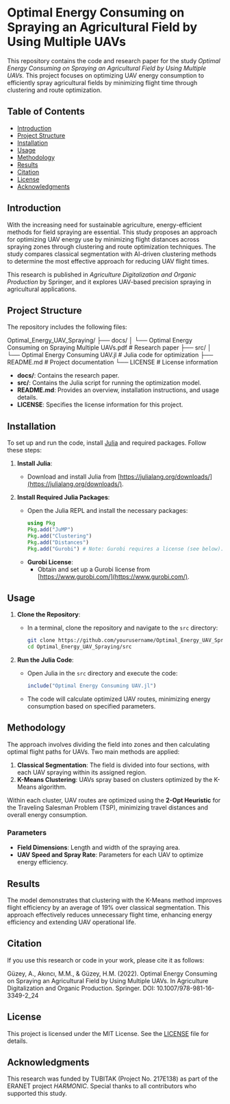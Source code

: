 # Optimal Energy Consuming on Spraying an Agricultural Field by Using Multiple UAVs

This repository contains the code and research paper for the study *Optimal Energy Consuming on Spraying an Agricultural Field by Using Multiple UAVs.* This project focuses on optimizing UAV energy consumption to efficiently spray agricultural fields by minimizing flight time through clustering and route optimization.

## Table of Contents

- [Introduction](#introduction)
- [Project Structure](#project-structure)
- [Installation](#installation)
- [Usage](#usage)
- [Methodology](#methodology)
- [Results](#results)
- [Citation](#citation)
- [License](#license)
- [Acknowledgments](#acknowledgments)

## Introduction

With the increasing need for sustainable agriculture, energy-efficient methods for field spraying are essential. This study proposes an approach for optimizing UAV energy use by minimizing flight distances across spraying zones through clustering and route optimization techniques. The study compares classical segmentation with AI-driven clustering methods to determine the most effective approach for reducing UAV flight times.

This research is published in *Agriculture Digitalization and Organic Production* by Springer, and it explores UAV-based precision spraying in agricultural applications.

## Project Structure

The repository includes the following files:

Optimal_Energy_UAV_Spraying/ ├── docs/ │ └── Optimal Energy Consuming on Spraying Multiple UAVs.pdf # Research paper ├── src/ │ └── Optimal Energy Consuming UAV.jl # Julia code for optimization ├── README.md # Project documentation └── LICENSE # License information


- **docs/**: Contains the research paper.
- **src/**: Contains the Julia script for running the optimization model.
- **README.md**: Provides an overview, installation instructions, and usage details.
- **LICENSE**: Specifies the license information for this project.

## Installation

To set up and run the code, install [Julia](https://julialang.org/) and required packages. Follow these steps:

1. **Install Julia**:
   - Download and install Julia from [https://julialang.org/downloads/](https://julialang.org/downloads/).

2. **Install Required Julia Packages**:
   - Open the Julia REPL and install the necessary packages:
     ```julia
     using Pkg
     Pkg.add("JuMP")
     Pkg.add("Clustering")
     Pkg.add("Distances")
     Pkg.add("Gurobi") # Note: Gurobi requires a license (see below).
     ```
   - **Gurobi License**:
     - Obtain and set up a Gurobi license from [https://www.gurobi.com/](https://www.gurobi.com/).

## Usage

1. **Clone the Repository**:
   - In a terminal, clone the repository and navigate to the `src` directory:
     ```bash
     git clone https://github.com/yourusername/Optimal_Energy_UAV_Spraying.git
     cd Optimal_Energy_UAV_Spraying/src
     ```

2. **Run the Julia Code**:
   - Open Julia in the `src` directory and execute the code:
     ```julia
     include("Optimal Energy Consuming UAV.jl")
     ```
   - The code will calculate optimized UAV routes, minimizing energy consumption based on specified parameters.

## Methodology

The approach involves dividing the field into zones and then calculating optimal flight paths for UAVs. Two main methods are applied:

1. **Classical Segmentation**: The field is divided into four sections, with each UAV spraying within its assigned region.
2. **K-Means Clustering**: UAVs spray based on clusters optimized by the K-Means algorithm.

Within each cluster, UAV routes are optimized using the **2-Opt Heuristic** for the Traveling Salesman Problem (TSP), minimizing travel distances and overall energy consumption.

### Parameters
- **Field Dimensions**: Length and width of the spraying area.
- **UAV Speed and Spray Rate**: Parameters for each UAV to optimize energy efficiency.

## Results

The model demonstrates that clustering with the K-Means method improves flight efficiency by an average of 19% over classical segmentation. This approach effectively reduces unnecessary flight time, enhancing energy efficiency and extending UAV operational life.

## Citation

If you use this research or code in your work, please cite it as follows:

Güzey, A., Akıncı, M.M., & Güzey, H.M. (2022). Optimal Energy Consuming on Spraying an Agricultural Field by Using Multiple UAVs. In Agriculture Digitalization and Organic Production. Springer. DOI: 10.1007/978-981-16-3349-2_24


## License

This project is licensed under the MIT License. See the [LICENSE](LICENSE) file for details.

## Acknowledgments

This research was funded by TUBITAK (Project No. 217E138) as part of the ERANET project *HARMONIC*. Special thanks to all contributors who supported this study.

